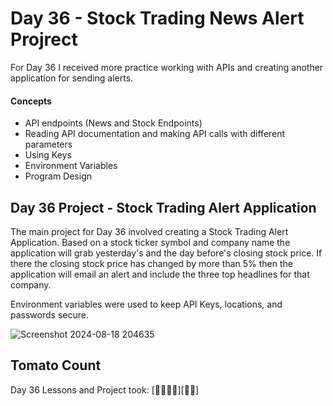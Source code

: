 # Day 36 - Stock Trading News Alert Projrect

For Day 36 I received more practice working with APIs and creating another application for sending alerts. 

#### Concepts
* API endpoints (News and Stock Endpoints)
* Reading API documentation and making API calls with different parameters 
* Using Keys
* Environment Variables 
* Program Design
  

## Day 36 Project - Stock Trading Alert Application

The main project for Day 36 involved creating a Stock Trading Alert Application. 
Based on a stock ticker symbol and company name the application will grab yesterday's and the day before's closing stock price.
If there the closing stock price has changed by more than 5% then the application will email an alert and include the three top headlines for that company. 

Environment variables were used to keep API Keys, locations, and passwords secure.

![Screenshot 2024-08-18 204635](https://github.com/user-attachments/assets/640ee596-b2d3-4407-b56e-3c8d7a6598e0)


## Tomato Count

Day 36 Lessons and Project took: [🍅🍅🍅🍅][🍅🍅]



















